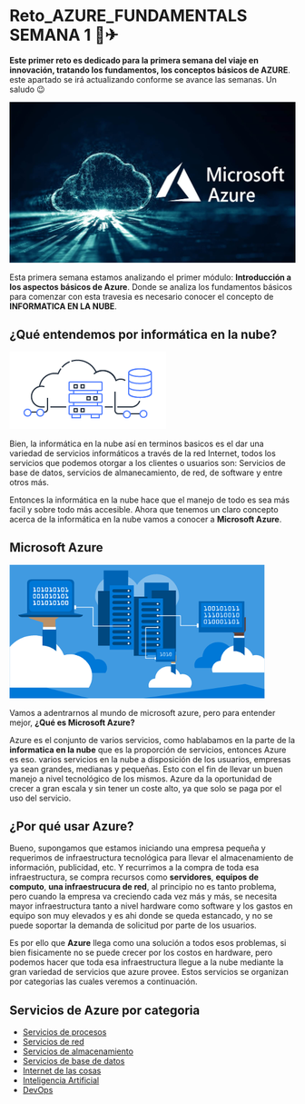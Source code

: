 # Reto_AZURE_FUNDAMENTALS SEMANA 1 🎉✈
**Este primer reto es dedicado para la primera semana del viaje en innovación, tratando los fundamentos, los conceptos básicos de AZURE**.
este apartado se irá actualizando conforme se avance las semanas. Un saludo 😉

![Logo_azure](/imagenes/cloud-computing-azure-00.jpg)

Esta primera semana estamos analizando el primer módulo: **Introducción a los aspectos básicos de Azure**. Donde se analiza los fundamentos básicos
para comenzar con esta travesia es necesario conocer el concepto de **INFORMATICA EN LA NUBE**.

## ¿Qué entendemos por informática en la nube?

![Logo_azure](/imagenes/descarga.png)

Bien, la informática en la nube así en terminos basicos es el dar una variedad de servicios informáticos a través de la red Internet, todos los servicios 
que podemos otorgar a los clientes o usuarios son: Servicios de base de datos, servicios de almanecamiento, de red, de software y entre otros más.

Entonces la informática en la nube hace que el manejo de todo es sea más facil y sobre todo más accesible. Ahora que tenemos un claro concepto acerca de la informática
en la nube vamos a conocer a **Microsoft Azure**.


## Microsoft Azure

![Logo_azures](/imagenes/curso_capacitacion.png)

Vamos a adentrarnos al mundo de microsoft azure, pero para entender mejor, **¿Qué es Microsoft Azure?**

Azure es el conjunto de varios servicios, como hablabamos en la parte de la **informatica en la nube** que es la proporción de servicios, entonces Azure es eso.
varios servicios en la nube a disposición de los usuarios, empresas ya sean grandes, medianas y pequeñas. Esto con el fin de llevar un buen manejo a nivel tecnológico de los mismos.
Azure da la oportunidad de crecer a gran escala y sin tener un coste alto, ya que solo se paga por el uso del servicio. 

## ¿Por qué usar Azure?

Bueno, supongamos que estamos iniciando una empresa pequeña y requerimos de infraestructura tecnológica para llevar el almacenamiento de información, publicidad, etc. 
Y recurrimos a la compra de toda esa infraestructura, se compra recursos como **servidores**, **equipos de computo**, **una infraestrucura de red**,
al principio no es tanto problema, pero cuando la empresa va creciendo cada vez más y más, se necesita mayor infraestructura tanto a nivel hardware como software y los gastos 
en equipo son muy elevados y es ahi donde se queda estancado, y no se puede soportar la demanda de solicitud por parte de los usuarios.

Es por ello que **Azure** llega como una solución a todos esos problemas, si bien fisicamente no se puede crecer por los costos en hardware, pero podemos hacer que toda esa infraestructura llegue a la nube mediante la gran variedad de servicios que azure provee. Estos servicios se organizan por categorias las cuales veremos a continuación.

## Servicios de Azure  por categoria

- [Servicios de procesos](/apartado/procesos.md)
- [Servicios de red](/apartado/redes.md)
- [Servicios de almacenamiento](/apartado/almacenamiento.md)
- [Servicios de base de datos](/apartado/databases.md)
- [Internet de las cosas](/apartado/iot.md)
- [Inteligencia Artificial](/apartado/ia.md)
- [DevOps](/apartado/DevOps.md)






